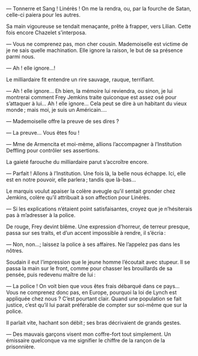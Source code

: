 — Tonnerre et Sang ! Linérès ! On me la rendra, ou, par la fourche de
Satan, celle-ci paiera pour les autres.

Sa main vigoureuse se tendait menaçante, prête à frapper, vers Lilian.
Cette fois encore Chazelet s’interposa.

— Vous ne comprenez pas, mon cher cousin. Mademoiselle est victime de je ne sais quelle machination. Elle ignore la raison, le but de sa présence parmi nous.

— Ah ! elle ignore…!

Le milliardaire fit entendre un rire sauvage, rauque, terrifiant.

— Ah ! elle ignore… Eh bien, la mémoire lui reviendra, ou sinon, je lui
montrerai comment Frey Jemkins traite quiconque est assez osé pour s’attaquer à lui… Ah ! elle ignore… Cela peut se dire à un habitant du vieux monde ; mais moi, je suis un Américain….

— Mademoiselle offre la preuve de ses dires ?

— La preuve… Vous êtes fou !

— Mme de Armencita et moi-mème, allions l’accompagner à l’Institution Deffling pour contrôler ses assertions.

La gaieté farouche du milliardaire parut s’accroître encore.

— Parfait ! Allons à l’Institution. Une fois là, la belle nous échappe. Ici,
elle est en notre pouvoir, elle parlera ; tandis que là-bas…

Le marquis voulut apaiser la colère aveugle qu’il sentait gronder chez
Jemkins, colère qu’il attribuait à son affection pour Linérès.

— Si les explications n’étaient point satisfaisantes, croyez que je n’hésiterais pas à m’adresser à la police.

De rouge, Frey devint blême. Une expression d’horreur, de terreur presque, passa sur ses traits, et d’un accent impossible à rendre, il s’écria :

— Non, non…; laissez la police à ses affaires. Ne l’appelez pas dans les
nôtres.

Soudain il eut l’impression que le jeune homme l’écoutait avec stupeur.
Il se passa la main sur le front, comme pour chasser les brouillards de sa
pensée, puis redevenu maître de lui :

— La police ! On voit bien que vous êtes frais débarqué dans ce pays…
Vous ne comprenez donc pas, en Europe, pourquoi la loi de Lynch est appliquée chez nous ? C’est pourtant clair. Quand une population se fait justice, c’est qu’il lui parait préférable de compter sur soi-même que sur la police.

Il parlait vite, hachant son débit ; ses bras décrivaient de grands gestes.

— Des mauvais garçons visent mon coffre-fort tout simplement. Un
émissaire quelconque va me signifier le chiffre de la rançon de la prisonnière.
